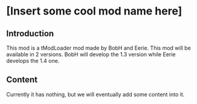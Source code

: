 # [Insert some cool mod name here] 
## Introduction
This mod is a tModLoader mod made by BobH and Eerie.
This mod will be available in 2 versions. BobH will develop the 1.3 version while Eerie develops the 1.4 one.

## Content
Currently it has nothing, but we will eventually add some content into it.




